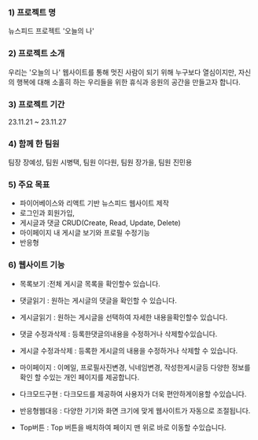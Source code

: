 
### 1) 프로젝트 명
뉴스피드 프로젝트 '오늘의 나'
### 2) 프로젝트 소개
우리는 '오늘의 나' 웹사이트를 통해 멋진 사람이 되기 위해 누구보다 열심이지만, 자신의 행복에 대해 소홀히 하는 우리들을 위한 휴식과 응원의 공간을 만들고자 합니다.
### 3) 프로젝트 기간
23.11.21 ~ 23.11.27

### 4) 함께 한 팀원
팀장 장예성, 팀원 시병택, 팀원 이다원, 팀원 장가을, 팀원 진민용

### 5) 주요 목표
- 파이어베이스와 리액트 기반 뉴스피드 웹사이트 제작
- 로그인과 회원가입,
- 게시글과 댓글 CRUD(Create, Read, Update, Delete)
- 마이페이지 내 게시글 보기와 프로필 수정기능
- 반응형

### 6) 웹사이트 기능 
- 목록보기 :전체 게시글 목록을 확인할수 있습니다.

- 댓글읽기 : 원하는 게시글의 댓글을 확인할 수 있습니다.

- 게시글읽기 : 원하는 게시글을 선택하여 자세한 내용을확인할수 있습니다.

- 댓글 수정과삭제 : 등록한댓글의내용을 수정하거나 삭제할수있습니다.

- 게시글 수정과삭제 : 등록한 게시글의 내용을 수정하거나 삭제할 수 있습니다.

- 마이페이지 : 이메일, 프로필사진변경, 닉네임변경, 작성한게시글등 다양한 정보를 확인 할 수있는 개인 페이지를 제공합니다.

- 다크모드구현 : 다크모드를 제공하여 사용자가 더욱 편안하게이용할 수있습니다.

- 반응형웹대응 : 다양한 기기와 화면 크기에 맞게 웹사이트가 자동으로 조절됩니다.

- Top버튼 : Top 버튼을 배치하여 페이지 맨 위로 바로 이동할 수있습니다.



